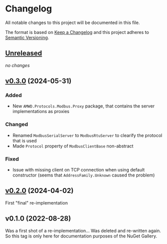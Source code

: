 # Changelog

All notable changes to this project will be documented in this file.

The format is based on [Keep a Changelog](https://keepachangelog.com/en/1.0.0/)
and this project adheres to [Semantic Versioning](https://semver.org/spec/v2.0.0.html).

## [Unreleased]

_no changes_


## [v0.3.0] (2024-05-31)

### Added

- New `AMWD.Protocols.Modbus.Proxy` package, that contains the server implementations as proxies

### Changed

- Renamed `ModbusSerialServer` to `ModbusRtuServer` to clearify the protocol that is used
- Made `Protocol` property of `ModbusClientBase` non-abstract

### Fixed

- Issue with missing client on TCP connection when using default constructor (seems that `AddressFamily.Unknown` caused the problem)


## [v0.2.0] (2024-04-02)

First "final" re-implementation


## v0.1.0 (2022-08-28)

Was a first shot of a re-implementation... Was deleted and re-written again.    
So this tag is only here for documentation purposes of the NuGet Gallery.



[Unreleased]: https://github.com/AM-WD/AMWD.Protocols.Modbus/compare/v0.3.0...HEAD
[v0.3.0]: https://github.com/AM-WD/AMWD.Protocols.Modbus/compare/v0.2.0...v0.3.0
[v0.2.0]: https://github.com/AM-WD/AMWD.Protocols.Modbus/tree/v0.2.0
